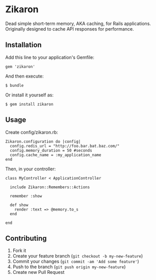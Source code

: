 # Zikaron

Dead simple short-term memory, AKA caching, for Rails applications. Originally designed to cache API responses for performance.

## Installation

Add this line to your application's Gemfile:

    gem 'zikaron'

And then execute:

    $ bundle

Or install it yourself as:

    $ gem install zikaron

## Usage

Create config/zikaron.rb:

    Zikaron.configuration do |config|
      config.redis_url = "http://foo.bar.bat.baz.com/"
      config.memory_duration = 50 #seconds
      config.cache_name = :my_application_name
    end

Then, in your controller:

    class MyController < ApplicationController

      include Zikaron::Remembers::Actions

      remember :show

      def show
        render :text => @memory.to_s
      end

    end
    
## Contributing

1. Fork it
2. Create your feature branch (`git checkout -b my-new-feature`)
3. Commit your changes (`git commit -am 'Add some feature'`)
4. Push to the branch (`git push origin my-new-feature`)
5. Create new Pull Request
